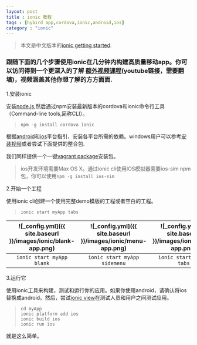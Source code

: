 ```yaml
---
layout: post
title : ionic 教程
tags : [hybird app,cordova,ionic,android,ios]
category : "ionic"
---
```


> 本文是中文版本的[ionic getting started](http://ionicframework.com/getting-started/).

### 跟随下面的几个步骤使用ionic在几分钟内构建高质量移动app。你可以访问得到一个更深入的了解 [额外视频课程](https://www.youtube.com/watch?v=C-UwOWB9Io4&feature=youtu.be)(youtube链接，需要翻墙)，视频涵盖其他你想了解的方方面面.

1.安装ionic

安装[node.js](http://nodejs.org),然后通过npm安装最新版本的cordova和ionic命令行工具（Command-line tools,简称CLI）。

> `npm -g install cordova ionic`

根据[android](http://cordova.apache.org/docs/en/3.3.0/guide_platforms_android_index.md.html#Android%20Platform%20Guide)和[ios](http://cordova.apache.org/docs/en/3.3.0/guide_platforms_ios_index.md.html#iOS%20Platform%20Guide)平台指引，安装各平台所需的依赖。windows用户可以参考[安装视频](http://learn.ionicframework.com/videos/windows-android/)或者尝试下面提供的整合包.

我们同样提供一个一键[vagrant package](https://github.com/driftyco/ionic-cordova-android-vagrant)安装包。

 > ios开发环境需要Max OS X。通过ionic cli使用IOS模拟器需要ios-sim npm包，你可以使用`npm -g install ios-sim`

2.开始一个工程

使用ionic cli创建一个使用完整demo模版的工程或者空白的工程。

> `ionic start myApp tabs`

![_config.yml]({{ site.baseurl }}/images/ionic/blank-app.png) | ![_config.yml]({{ site.baseurl }}/images/ionic/menu-app.png) | ![_config.yml]({{ site.baseurl }}/images/ionic/tabs-app.png)
---| --- | ---
<center>`ionic start myApp blank`</center> |  <center>`ionic start myApp sidemenu`</center> |  <center>`ionic start myApp tabs`</center>

3.运行它

使用ionic工具来构建，测试和运行你的应用。如果你使用android，请确认将ios替换成android。然后，尝试[ionic view](http://view.ionic.io/)在测试人员和用户之间测试应用。

> `cd myApp`  
> `ionic platform add ios`  
> `ionic build ios`  
> `ionic run ios`  

就是这么简单。